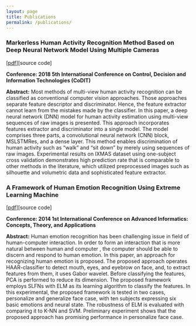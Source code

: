 ```yaml
---
layout: page
title: Publications
permalink: /publications/
---
```




### **Markerless Human Activity Recognition Method Based on Deep Neural Network Model Using Multiple Cameras**

[[pdf](/assets/pdfs/markerless_human_activity_recognition.pdf)][source code]

**Conference: 2018 5th International Conference on Control, Decision and Information Technologies (CoDIT)**

**Abstract:** Most methods of multi-view human activity recognition can be classified as conventional computer vision approaches. Those approaches separate feature descriptor and discriminator. Hence, the feature extractor cannot learn from the mistakes made by the classifier. In this paper, a deep neural network (DNN) model for human activity estimation using multi-view sequences of raw images is presented. This approach incorporates features extractor and discriminator into a single model. The model comprises three parts, a convolutional neural network (CNN) block, MSLSTMRes, and a dense layer. This method enables discrimination of human activity such as “walk” and “sit down” by merely using sequences of raw images. Experimental results on IXMAS dataset using one-subject cross validation demonstrates high prediction rate that is comparable to other methods in the literature, which utilized preprocessed images such as silhouette and volumetric data and sophisticated feature extractor.

### **A Framework of Human Emotion Recognition Using Extreme Learning Machine**

[[pdf](/assets/pdfs/a_framework_of_human_emotion.pdf)][source code]

**Conference: 2014 1st International Conference on Advanced Informatics: Concepts, Theory, and Applications**

**Abstract:** Human emotion recognition has been challenging issue in field of human-computer interaction. In order to form an interaction that is more natural between human and computer , the computer should be able to discern and respond to human emotion. In this paper, an approach for recognizing human emotion is proposed. The proposed approach operates HAAR-classifier to detect mouth, eyes, and eyebrow on face, and, to extract features from them, it uses Gabor wavelet. Before classifying the features, PCA is performed to reduce its dimension. The proposed framework employs SLFNs with ELM as its learning algorithm to classify the features. In this experimental, the proposed framework is tested in two cases, personalize and generalize face case, with ten subjects expressing six basic emotions and neural state. The robustness of ELM is evaluated with comparing it to K-NN and SVM. Preliminary experiment shows that the proposed approach has promising performance in personalize face case.
